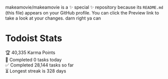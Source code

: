 makeamovie/makeamovie is a ✨ special ✨ repository because its `README.md` (this file) appears on your GitHub profile.
You can click the Preview link to take a look at your changes. darn right ya can

# Todoist Stats

<!-- TODO-IST:START -->
🏆  40,335 Karma Points           
🌸  Completed 0 tasks today           
✅  Completed 28,144 tasks so far           
⏳  Longest streak is 328 days
<!-- TODO-IST:END -->